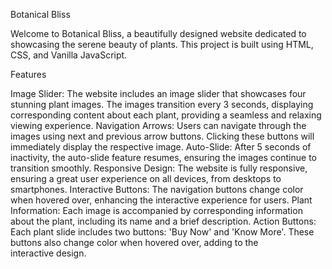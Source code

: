 Botanical Bliss

Welcome to Botanical Bliss, a beautifully designed website dedicated to showcasing the serene beauty of plants. This project is built using HTML, CSS, and Vanilla JavaScript.

Features

Image Slider: The website includes an image slider that showcases four stunning plant images. The images transition every 3 seconds, displaying corresponding content about each plant, providing a seamless and relaxing viewing experience.
Navigation Arrows: Users can navigate through the images using next and previous arrow buttons. Clicking these buttons will immediately display the respective image.
Auto-Slide: After 5 seconds of inactivity, the auto-slide feature resumes, ensuring the images continue to transition smoothly.
Responsive Design: The website is fully responsive, ensuring a great user experience on all devices, from desktops to smartphones.
Interactive Buttons: The navigation buttons change color when hovered over, enhancing the interactive experience for users.
Plant Information: Each image is accompanied by corresponding information about the plant, including its name and a brief description.
Action Buttons: Each plant slide includes two buttons: 'Buy Now' and 'Know More'. These buttons also change color when hovered over, adding to the interactive design.
